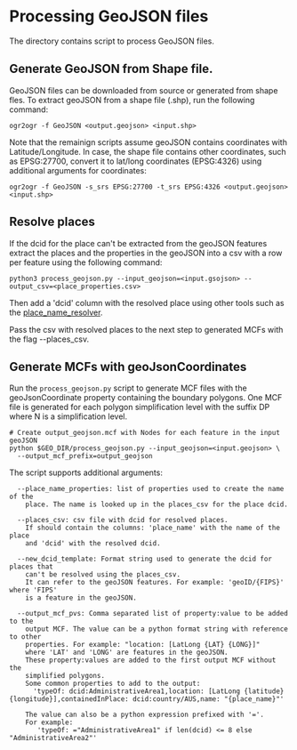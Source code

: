 # Processing GeoJSON files

The directory contains script to process GeoJSON files.

## Generate GeoJSON from Shape file.
GeoJSON files can be downloaded from source or generated from shape fles.
To extract geoJSON from a shape file (.shp), run the following command:

```
ogr2ogr -f GeoJSON <output.geojson> <input.shp>
```

Note that the remainign scripts assume geoJSON contains coordinates with
Latitude/Longitude. In case, the shape file contains other coordinates, such as
EPSG:27700, convert it to lat/long coordinates (EPSG:4326) using additional
arguments for coordinates:
```
ogr2ogr -f GeoJSON -s_srs EPSG:27700 -t_srs EPSG:4326 <output.geojson> <input.shp>
```

## Resolve places
If the dcid for the place can't be extracted from the geoJSON features
extract the places and the properties in the geoJSON into a csv
with a row per feature using the following command:
```
python3 process_geojson.py --input_geojson=<input.gsojson> --output_csv=<place_properties.csv>
```
Then add a 'dcid' column with the resolved place using other tools such as the
[place_name_resolver](https://github.com/datacommonsorg/data/tree/master/tools/place_name_resolver).

Pass the csv with resolved places to the next step to generated MCFs with the
flag --places_csv.


## Generate MCFs with geoJsonCoordinates
Run the `process_geojson.py` script to generate MCF files with the
geoJsonCoordinate property containing the boundary polygons. One MCF file is
generated for each polygon simplification level with the suffix DP<N> where
N is a simplification level.

```
# Create output_geojson.mcf with Nodes for each feature in the input geoJSON
python $GEO_DIR/process_geojson.py --input_geojson=<input.geojson> \
  --output_mcf_prefix=output_geojson 
```


The script supports additional arguments:
```
  --place_name_properties: list of properties used to create the name of the
    place. The name is looked up in the places_csv for the place dcid.
  
  --places_csv: csv file with dcid for resolved places.
    If should contain the columns: 'place_name' with the name of the place
    and 'dcid' with the resolved dcid.

  --new_dcid_template: Format string used to generate the dcid for places that
    can't be resolved using the places_csv.
    It can refer to the geoJSON features. For example: 'geoID/{FIPS}' where 'FIPS'
    is a feature in the geoJSON.

  --output_mcf_pvs: Comma separated list of property:value to be added to the
    output MCF. The value can be a python format string with reference to other
    properties. For example: "location: [LatLong {LAT} {LONG}]"
    where 'LAT' and 'LONG' are features in the geoJSON.
    These property:values are added to the first output MCF without the
    simplified polygons.
    Some common properties to add to the output:
      'typeOf: dcid:AdministrativeArea1,location: [LatLong {latitude} {longitude}],containedInPlace: dcid:country/AUS,name: "{place_name}"'

    The value can also be a python expression prefixed with '='.
    For example:
       'typeOf: ="AdministrativeArea1" if len(dcid) <= 8 else "AdministrativeArea2"'

```

